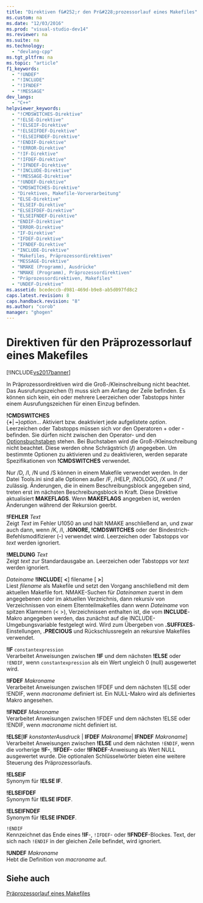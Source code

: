 ```yaml
---
title: "Direktiven f&#252;r den Pr&#228;prozessorlauf eines Makefiles"
ms.custom: na
ms.date: "12/03/2016"
ms.prod: "visual-studio-dev14"
ms.reviewer: na
ms.suite: na
ms.technology: 
  - "devlang-cpp"
ms.tgt_pltfrm: na
ms.topic: "article"
f1_keywords: 
  - "!UNDEF"
  - "!INCLUDE"
  - "!IFNDEF"
  - "!MESSAGE"
dev_langs: 
  - "C++"
helpviewer_keywords: 
  - "!CMDSWITCHES-Direktive"
  - "!ELSE-Direktive"
  - "!ELSEIF-Direktive"
  - "!ELSEIFDEF-Direktive"
  - "!ELSEIFNDEF-Direktive"
  - "!ENDIF-Direktive"
  - "!ERROR-Direktive"
  - "!IF-Direktive"
  - "!IFDEF-Direktive"
  - "!IFNDEF-Direktive"
  - "!INCLUDE-Direktive"
  - "!MESSAGE-Direktive"
  - "!UNDEF-Direktive"
  - "CMDSWITCHES-Direktive"
  - "Direktiven, Makefile-Vorverarbeitung"
  - "ELSE-Direktive"
  - "ELSEIF-Direktive"
  - "ELSEIFDEF-Direktive"
  - "ELSEIFNDEF-Direktive"
  - "ENDIF-Direktive"
  - "ERROR-Direktive"
  - "IF-Direktive"
  - "IFDEF-Direktive"
  - "IFNDEF-Direktive"
  - "INCLUDE-Direktive"
  - "Makefiles, Präprozessordirektiven"
  - "MESSAGE-Direktive"
  - "NMAKE (Programm), Ausdrücke"
  - "NMAKE (Programm), Präprozessordirektiven"
  - "Präprozessordirektiven, Makefiles"
  - "UNDEF-Direktive"
ms.assetid: bcedeccb-d981-469d-b9e8-ab5d097fd8c2
caps.latest.revision: 8
caps.handback.revision: "8"
ms.author: "corob"
manager: "ghogen"
---
```

# Direktiven f&#252;r den Pr&#228;prozessorlauf eines Makefiles
[!INCLUDE[vs2017banner](../assembler/inline/includes/vs2017banner.md)]

In Präprozessordirektiven wird die Groß\-\/Kleinschreibung nicht beachtet.  Das Ausrufungszeichen \(\!\) muss sich am Anfang der Zeile befinden.  Es können sich kein, ein oder mehrere Leerzeichen oder Tabstopps hinter einem Ausrufungszeichen für einen Einzug befinden.  
  
 **\!CMDSWITCHES**  
 {**\+**&#124; **–**}*option*...  Aktiviert bzw. deaktiviert jede aufgelistete *option*.  Leerzeichen oder Tabstopps müssen sich vor den Operatoren \+ oder \- befinden. Sie dürfen nicht zwischen den Operator\- und den [Optionsbuchstaben](../build/nmake-options.md) stehen.  Bei Buchstaben wird die Groß\-\/Kleinschreibung nicht beachtet. Diese werden ohne Schrägstrich \(**\/**\) angegeben.  Um bestimmte Optionen zu aktivieren und zu deaktivieren, werden separate Spezifikationen von **\!CMDSWITCHES** verwendet.  
  
 Nur \/D, \/I, \/N und \/S können in einem Makefile verwendet werden.  In der Datei Tools.ini sind alle Optionen außer \/F, \/HELP, \/NOLOGO, \/X und \/? zulässig.  Änderungen, die in einem Beschreibungsblock angegeben sind, treten erst im nächsten Beschreibungsblock in Kraft.  Diese Direktive aktualisiert **MAKEFLAGS**. Wenn **MAKEFLAGS** angegeben ist, werden Änderungen während der Rekursion geerbt.  
  
 **\!FEHLER**  *Text*  
 Zeigt *Text* im Fehler U1050 an und hält NMAKE anschließend an, und zwar auch dann, wenn \/K, \/I, **.IGNORE, \!CMDSWITCHES** oder der Bindestrich\-Befehlsmodifizierer \(–\) verwendet wird.  Leerzeichen oder Tabstopps vor *text* werden ignoriert.  
  
 **\!MELDUNG**  *Text*  
 Zeigt *text* zur Standardausgabe an.  Leerzeichen oder Tabstopps vor *text* werden ignoriert.  
  
 *Dateiname* **\!INCLUDE**\[ **\<**\] filename \[ **\>**\]  
 Liest *filename* als Makefile und setzt den Vorgang anschließend mit dem aktuellen Makefile fort.  NMAKE\-Suchen für *Dateinamen* zuerst in dem angegebenen oder im aktuellen Verzeichnis, dann rekursiv von Verzeichnissen von einem Elternteilmakefiles dann wenn *Dateiname* von spitzen Klammern \(\< \>\), Verzeichnissen enthalten ist, die vom **INCLUDE**\-Makro angegeben werden, das zunächst auf die INCLUDE\-Umgebungsvariable festgelegt wird.  Wird zum Übergeben von **.SUFFIXES**\-Einstellungen, **.PRECIOUS** und Rückschlussregeln an rekursive Makefiles verwendet.  
  
 **\!IF**  `constantexpression`  
 Verarbeitet Anweisungen zwischen **\!IF** und dem nächsten **\!ELSE** oder `!ENDIF`, wenn `constantexpression` als ein Wert ungleich 0 \(null\) ausgewertet wird.  
  
 **\!IFDEF**  *Makroname*  
 Verarbeitet Anweisungen zwischen \!IFDEF und dem nächsten \!ELSE oder \!ENDIF, wenn *macroname* definiert ist.  Ein NULL\-Makro wird als definiertes Makro angesehen.  
  
 **\!IFNDEF**  *Makroname*  
 Verarbeitet Anweisungen zwischen \!IFDEF und dem nächsten \!ELSE oder \!ENDIF, wenn *macroname* nicht definiert ist.  
  
 **\!ELSE**\[**IF** *konstanterAusdruck* &#124; **IFDEF** *Makroname*&#124; **IFNDEF** *Makroname*\]  
 Verarbeitet Anweisungen zwischen **\!ELSE** und dem nächsten `!ENDIF`, wenn die vorherige **\!IF\-**, **\!IFDEF\-** oder **\!IFNDEF**\-Anweisung als Wert NULL ausgewertet wurde.  Die optionalen Schlüsselwörter bieten eine weitere Steuerung des Präprozessorlaufs.  
  
 **\!ELSEIF**  
 Synonym für **\!ELSE IF**.  
  
 **\!ELSEIFDEF**  
 Synonym für **\!ELSE IFDEF**.  
  
 **\!ELSEIFNDEF**  
 Synonym für **\!ELSE IFNDEF**.  
  
 `!ENDIF`  
 Kennzeichnet das Ende eines **\!IF**\-, `!IFDEF`\- oder **\!IFNDEF**\-Blockes.  Text, der sich nach `!ENDIF` in der gleichen Zeile befindet, wird ignoriert.  
  
 **\!UNDEF**  *Makroname*  
 Hebt die Definition von *macroname* auf.  
  
## Siehe auch  
 [Präprozessorlauf eines Makefiles](../build/makefile-preprocessing.md)